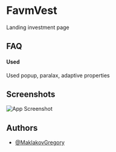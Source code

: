 
# FavmVest

Landing investment page

## FAQ

#### Used

Used popup, paralax, adaptive properties


## Screenshots

![App Screenshot](https://i.ytimg.com/vi/1IYeZ4gQfsU/maxresdefault.jpg)


## Authors

- [@MaklakovGregory](https://github.com/GregoryMaklakov/WarmVest)

